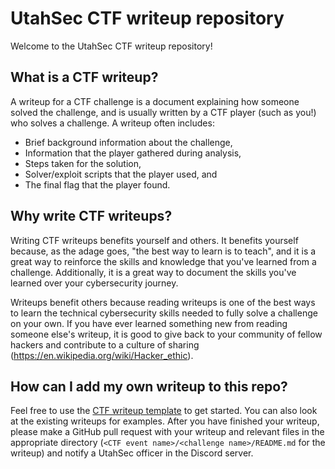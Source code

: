 # UtahSec CTF writeup repository

Welcome to the UtahSec CTF writeup repository!

## What is a CTF writeup?

A writeup for a CTF challenge is a document explaining how someone solved the challenge, and is usually written by a CTF player (such as you!) who solves a challenge. A writeup often includes:

* Brief background information about the challenge,
* Information that the player gathered during analysis,
* Steps taken for the solution,
* Solver/exploit scripts that the player used, and
* The final flag that the player found.

## Why write CTF writeups?

Writing CTF writeups benefits yourself and others. It benefits yourself because, as the adage goes, "the best way to learn is to teach", and it is a great way to reinforce the skills and knowledge that you've learned from a challenge. Additionally, it is a great way to document the skills you've learned over your cybersecurity journey.

Writeups benefit others because reading writeups is one of the best ways to learn the technical cybersecurity skills needed to fully solve a challenge on your own. If you have ever learned something new from reading someone else's writeup, it is good to give back to your community of fellow hackers and contribute to a culture of sharing (https://en.wikipedia.org/wiki/Hacker_ethic).

## How can I add my own writeup to this repo?

Feel free to use the [CTF writeup template](ctf-writeup-template.md) to get started. You can also look at the existing writeups for examples. After you have finished your writeup, please make a GitHub pull request with your writeup and relevant files in the appropriate directory (`<CTF event name>/<challenge name>/README.md` for the writeup) and notify a UtahSec officer in the Discord server.
